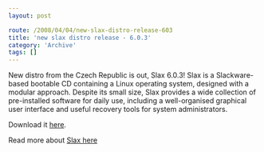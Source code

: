 ```yaml
---
layout: post

route: /2008/04/04/new-slax-distro-release-603
title: 'new slax distro release - 6.0.3'
category: 'Archive'
tags: []
---
```


New distro from the Czech Republic is out, Slax 6.0.3! Slax is a Slackware-based
bootable CD containing a Linux operating system, designed with a modular
approach. Despite its small size, Slax provides a wide collection of
pre-installed software for daily use, including a well-organised graphical user
interface and useful recovery tools for system administrators.

Download it
[here](http://www.slax.org/get_slax.php).

Read more about
<a class="ph" target="_blank" rel="noopener noreferrer" href="http://www.slax.org/">Slax
here</a>
